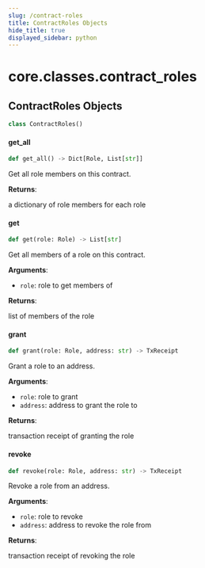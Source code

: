 ```yaml
---
slug: /contract-roles
title: ContractRoles Objects
hide_title: true
displayed_sidebar: python
---
```

<a id="core.classes.contract_roles"></a>

# core.classes.contract\_roles

<a id="core.classes.contract_roles.ContractRoles"></a>

## ContractRoles Objects

```python
class ContractRoles()
```

<a id="core.classes.contract_roles.ContractRoles.get_all"></a>

#### get\_all

```python
def get_all() -> Dict[Role, List[str]]
```

Get all role members on this contract.

**Returns**:

a dictionary of role members for each role

<a id="core.classes.contract_roles.ContractRoles.get"></a>

#### get

```python
def get(role: Role) -> List[str]
```

Get all members of a role on this contract.

**Arguments**:

- `role`: role to get members of

**Returns**:

list of members of the role

<a id="core.classes.contract_roles.ContractRoles.grant"></a>

#### grant

```python
def grant(role: Role, address: str) -> TxReceipt
```

Grant a role to an address.

**Arguments**:

- `role`: role to grant
- `address`: address to grant the role to

**Returns**:

transaction receipt of granting the role

<a id="core.classes.contract_roles.ContractRoles.revoke"></a>

#### revoke

```python
def revoke(role: Role, address: str) -> TxReceipt
```

Revoke a role from an address.

**Arguments**:

- `role`: role to revoke
- `address`: address to revoke the role from

**Returns**:

transaction receipt of revoking the role
